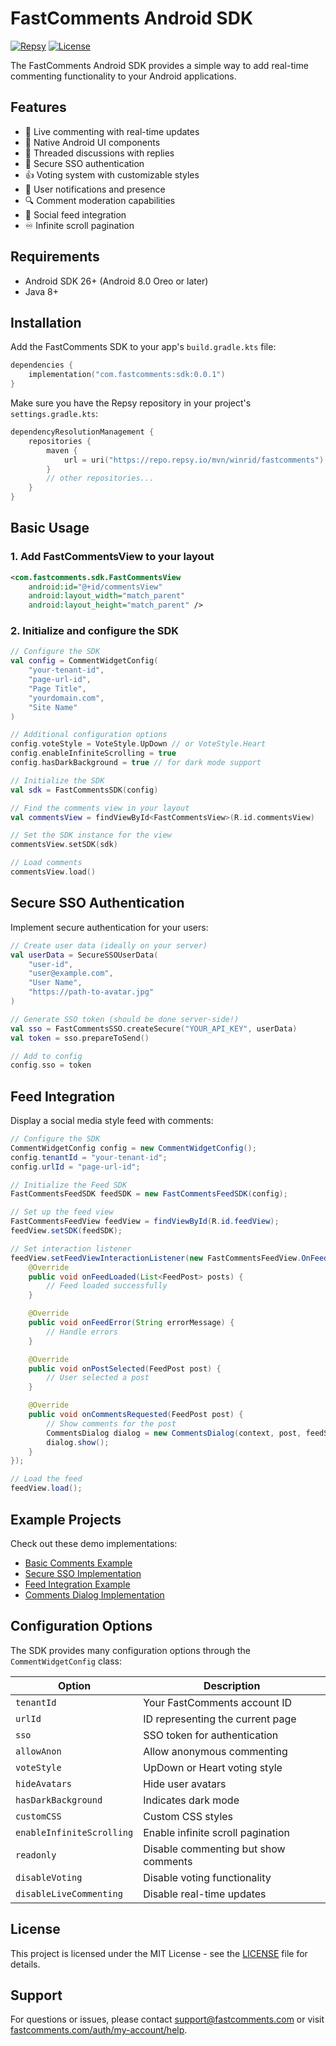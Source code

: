 # FastComments Android SDK

[![Repsy](https://img.shields.io/badge/Repsy-Repository-blue)](https://repo.repsy.io/mvn/winrid/fastcomments)
[![License](https://img.shields.io/badge/License-MIT-blue.svg)](LICENSE)

The FastComments Android SDK provides a simple way to add real-time commenting functionality to your Android applications.

## Features

- 🔄 Live commenting with real-time updates
- 📱 Native Android UI components
- 🧵 Threaded discussions with replies
- 👤 Secure SSO authentication
- 👍 Voting system with customizable styles
- 🔔 User notifications and presence
- 🔍 Comment moderation capabilities
- 📱 Social feed integration
- ♾️ Infinite scroll pagination

## Requirements

- Android SDK 26+ (Android 8.0 Oreo or later)
- Java 8+

## Installation

Add the FastComments SDK to your app's `build.gradle.kts` file:

```kotlin
dependencies {
    implementation("com.fastcomments:sdk:0.0.1")
}
```

Make sure you have the Repsy repository in your project's `settings.gradle.kts`:

```kotlin
dependencyResolutionManagement {
    repositories {
        maven {
            url = uri("https://repo.repsy.io/mvn/winrid/fastcomments")
        }
        // other repositories...
    }
}
```

## Basic Usage

### 1. Add FastCommentsView to your layout

```xml
<com.fastcomments.sdk.FastCommentsView
    android:id="@+id/commentsView"
    android:layout_width="match_parent"
    android:layout_height="match_parent" />
```

### 2. Initialize and configure the SDK

```kotlin
// Configure the SDK
val config = CommentWidgetConfig(
    "your-tenant-id", 
    "page-url-id", 
    "Page Title", 
    "yourdomain.com", 
    "Site Name"
)

// Additional configuration options
config.voteStyle = VoteStyle.UpDown // or VoteStyle.Heart
config.enableInfiniteScrolling = true
config.hasDarkBackground = true // for dark mode support

// Initialize the SDK
val sdk = FastCommentsSDK(config)

// Find the comments view in your layout
val commentsView = findViewById<FastCommentsView>(R.id.commentsView)

// Set the SDK instance for the view
commentsView.setSDK(sdk)

// Load comments
commentsView.load()
```

## Secure SSO Authentication

Implement secure authentication for your users:

```kotlin
// Create user data (ideally on your server)
val userData = SecureSSOUserData(
    "user-id",
    "user@example.com",
    "User Name",
    "https://path-to-avatar.jpg"
)

// Generate SSO token (should be done server-side!)
val sso = FastCommentsSSO.createSecure("YOUR_API_KEY", userData)
val token = sso.prepareToSend()

// Add to config
config.sso = token
```

## Feed Integration

Display a social media style feed with comments:

```java
// Configure the SDK
CommentWidgetConfig config = new CommentWidgetConfig();
config.tenantId = "your-tenant-id";
config.urlId = "page-url-id";

// Initialize the Feed SDK
FastCommentsFeedSDK feedSDK = new FastCommentsFeedSDK(config);

// Set up the feed view
FastCommentsFeedView feedView = findViewById(R.id.feedView);
feedView.setSDK(feedSDK);

// Set interaction listener
feedView.setFeedViewInteractionListener(new FastCommentsFeedView.OnFeedViewInteractionListener() {
    @Override
    public void onFeedLoaded(List<FeedPost> posts) {
        // Feed loaded successfully
    }

    @Override
    public void onFeedError(String errorMessage) {
        // Handle errors
    }

    @Override
    public void onPostSelected(FeedPost post) {
        // User selected a post
    }

    @Override
    public void onCommentsRequested(FeedPost post) {
        // Show comments for the post
        CommentsDialog dialog = new CommentsDialog(context, post, feedSDK);
        dialog.show();
    }
});

// Load the feed
feedView.load();
```

## Example Projects

Check out these demo implementations:

- [Basic Comments Example](app/src/main/java/com/fastcomments/MainActivity.kt)
- [Secure SSO Implementation](app/src/main/java/com/fastcomments/SecureSSOExampleActivity.kt)
- [Feed Integration Example](app/src/main/java/com/fastcomments/FeedExampleActivity.java)
- [Comments Dialog Implementation](app/src/main/java/com/fastcomments/CommentsDialog.java)

## Configuration Options

The SDK provides many configuration options through the `CommentWidgetConfig` class:

| Option | Description |
|--------|-------------|
| `tenantId` | Your FastComments account ID |
| `urlId` | ID representing the current page |
| `sso` | SSO token for authentication |
| `allowAnon` | Allow anonymous commenting |
| `voteStyle` | UpDown or Heart voting style |
| `hideAvatars` | Hide user avatars |
| `hasDarkBackground` | Indicates dark mode |
| `customCSS` | Custom CSS styles |
| `enableInfiniteScrolling` | Enable infinite scroll pagination |
| `readonly` | Disable commenting but show comments |
| `disableVoting` | Disable voting functionality |
| `disableLiveCommenting` | Disable real-time updates |

## License

This project is licensed under the MIT License - see the [LICENSE](LICENSE) file for details.

## Support

For questions or issues, please contact [support@fastcomments.com](mailto:support@fastcomments.com) or visit [fastcomments.com/auth/my-account/help](https://fastcomments.com/auth/my-account/help).